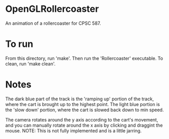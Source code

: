 # OpenGLRollercoaster
An animation of a rollercoaster for CPSC 587.

# To run
From this directory, run 'make'. Then run the 'Rollercoaster' executable.
To clean, run 'make clean'.

# Notes
The dark blue part of the track is the 'ramping up' portion of the track, 
where the cart is brought up to the highest point. The light blue portion
is the 'slow down' portion, where the cart is slowed back down to min speed.

The camera rotates around the y axis according to the cart's movement, and
you can manually rotate around the x axis by clicking and draggint the mouse.
NOTE: This is not fully implemented and is a little jarring.  
